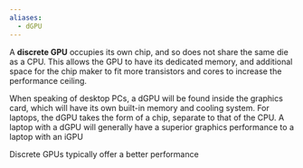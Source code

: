 ```yaml
---
aliases:
  - dGPU
---
```

A **discrete GPU** occupies its own chip, and so does not share the same die as a CPU. This allows the GPU to have its dedicated memory, and additional space for the chip maker to fit more transistors and cores to increase the performance ceiling.

When speaking of desktop PCs, a dGPU will be found inside the graphics card, which will have its own built-in memory and cooling system. For laptops, the dGPU takes the form of a chip, separate to that of the CPU. A laptop with a dGPU will generally have a superior graphics performance to a laptop with an iGPU

Discrete GPUs typically offer a better performance